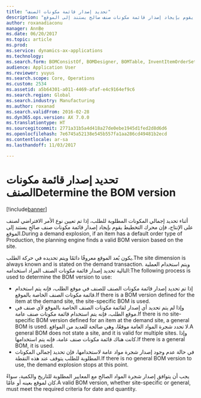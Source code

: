 ```yaml
---
title: "تحديد إصدار قائمة مكونات الصنف"
description: "أثناء تحديد إجمالي المكونات المطلوبة للطلب، إذا تم تعيين نوع الأمر الافتراضي لصنف على الإنتاج، فإن محرك التخطيط يقوم بإيجاد إصدار قائمة مكونات صنف صالح يستند إلى الموقع."
author: roxanadiaconu
manager: AnnBe
ms.date: 06/20/2017
ms.topic: article
ms.prod: 
ms.service: dynamics-ax-applications
ms.technology: 
ms.search.form: BOMConsistOf, BOMDesigner, BOMTable, InventItemOrderSetup
audience: Application User
ms.reviewer: yuyus
ms.search.scope: Core, Operations
ms.custom: 2534
ms.assetid: a5b64301-a011-4469-afaf-e4c9164ef9c6
ms.search.region: Global
ms.search.industry: Manufacturing
ms.author: roxanad
ms.search.validFrom: 2016-02-28
ms.dyn365.ops.version: AX 7.0.0
ms.translationtype: HT
ms.sourcegitcommit: 2771a31b5a4d418a27de0ebe1945d1fed2d8d6d6
ms.openlocfilehash: 7e6745a52138e545b557fa1aa286cd49481b2ecd
ms.contentlocale: ar-sa
ms.lasthandoff: 11/03/2017

---
```


# <a name="determine-the-bom-version"></a><span data-ttu-id="7ce8d-103">تحديد إصدار قائمة مكونات الصنف</span><span class="sxs-lookup"><span data-stu-id="7ce8d-103">Determine the BOM version</span></span>

[!include[banner](../includes/banner.md)]


<span data-ttu-id="7ce8d-104">أثناء تحديد إجمالي المكونات المطلوبة للطلب، إذا تم تعيين نوع الأمر الافتراضي لصنف على الإنتاج، فإن محرك التخطيط يقوم بإيجاد إصدار قائمة مكونات صنف صالح يستند إلى الموقع.</span><span class="sxs-lookup"><span data-stu-id="7ce8d-104">During a demand explosion, if an item has a default order type of Production, the planning engine finds a valid BOM version based on the site.</span></span> 

<span data-ttu-id="7ce8d-105">يكون بُعد الموقع معروفًا دائمًا ويتم تحديده في حركة الطلب.</span><span class="sxs-lookup"><span data-stu-id="7ce8d-105">The site dimension is always known and is stated on the demand transaction.</span></span> <span data-ttu-id="7ce8d-106">ويتم استخدام العملية التالية تحديد إصدار قائمة مكونات الصنف المراد استخدامه:</span><span class="sxs-lookup"><span data-stu-id="7ce8d-106">The following process is used to determine the BOM version to use:</span></span>

-   <span data-ttu-id="7ce8d-107">إذا تم تحديد إصدار قائمة مكونات الصنف للصنف في موقع الطلب، فإنه يتم استخدام قائمة مكونات الصنف الخاصة بالموقع.</span><span class="sxs-lookup"><span data-stu-id="7ce8d-107">If there is a BOM version defined for the item at the demand site, the site-specific BOM is used.</span></span>
-   <span data-ttu-id="7ce8d-108">وإذا لم يتم تحديد أي إصدار لقائمة مكونات الصنف الخاصة بالموقع لأي صنف في موقع الطلب، فإنه يتم استخدام قائمة مكونات صنف عامة.</span><span class="sxs-lookup"><span data-stu-id="7ce8d-108">If there is no site-specific BOM version defined for an item at the demand site, a general BOM is used.</span></span> <span data-ttu-id="7ce8d-109">لا تحدد شجرة المواد العامة موقعًا، وهي صالحة للعديد من المواقع.</span><span class="sxs-lookup"><span data-stu-id="7ce8d-109">A general BOM does not state a site, and it is valid for multiple sites.</span></span> <span data-ttu-id="7ce8d-110">وإذا كانت هناك قائمة مكونات صنف عامة، فإنه يتم استخدامها.</span><span class="sxs-lookup"><span data-stu-id="7ce8d-110">If there is a general BOM, it is used.</span></span>
-   <span data-ttu-id="7ce8d-111">في حالة عدم وجود إصدار شجرة مواد عامة لاستخدامها، فإن تحديد إجمالي المكونات المطلوبة للطلب يتوقف عند هذه النقطة.</span><span class="sxs-lookup"><span data-stu-id="7ce8d-111">If there is no general BOM version to use, the demand explosion stops at this point.</span></span>

<span data-ttu-id="7ce8d-112">يجب أن يتوافق إصدار شجرة المواد الصالح مع المعايير المطلوبة للتاريخ والكمية، سواءً كان لموقع بعينه أو عامًا.</span><span class="sxs-lookup"><span data-stu-id="7ce8d-112">A valid BOM version, whether site-specific or general, must meet the required criteria for date and quantity.</span></span>






